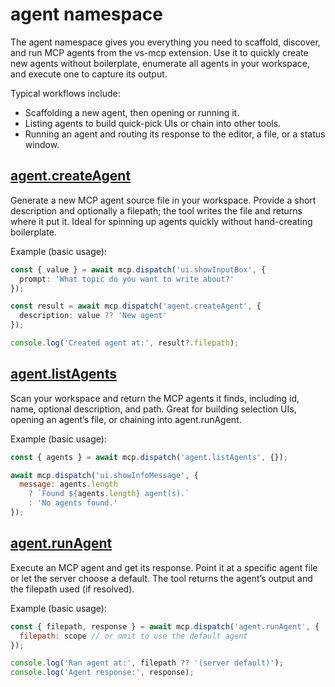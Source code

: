 # agent namespace

The agent namespace gives you everything you need to scaffold, discover, and run MCP agents from the vs-mcp extension. Use it to quickly create new agents without boilerplate, enumerate all agents in your workspace, and execute one to capture its output.

Typical workflows include:
- Scaffolding a new agent, then opening or running it.
- Listing agents to build quick-pick UIs or chain into other tools.
- Running an agent and routing its response to the editor, a file, or a status window.

## [agent.createAgent](docs/agent/createAgent.md)

Generate a new MCP agent source file in your workspace. Provide a short description and optionally a filepath; the tool writes the file and returns where it put it. Ideal for spinning up agents quickly without hand-creating boilerplate.

Example (basic usage):

```ts
const { value } = await mcp.dispatch('ui.showInputBox', {
  prompt: 'What topic do you want to write about?'
});

const result = await mcp.dispatch('agent.createAgent', {
  description: value ?? 'New agent'
});

console.log('Created agent at:', result?.filepath);
```

## [agent.listAgents](docs/agent/listAgents.md)

Scan your workspace and return the MCP agents it finds, including id, name, optional description, and path. Great for building selection UIs, opening an agent’s file, or chaining into agent.runAgent.

Example (basic usage):

```javascript
const { agents } = await mcp.dispatch('agent.listAgents', {});

await mcp.dispatch('ui.showInfoMessage', {
  message: agents.length
    ? `Found ${agents.length} agent(s).`
    : 'No agents found.'
});
```

## [agent.runAgent](docs/agent/runAgent.md)

Execute an MCP agent and get its response. Point it at a specific agent file or let the server choose a default. The tool returns the agent’s output and the filepath used (if resolved).

Example (basic usage):

```javascript
const { filepath, response } = await mcp.dispatch('agent.runAgent', {
  filepath: scope // or omit to use the default agent
});

console.log('Ran agent at:', filepath ?? '(server default)');
console.log('Agent response:', response);
```